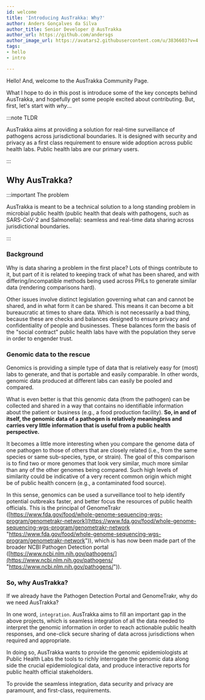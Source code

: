 ```yaml
---
id: welcome
title: 'Introducing AusTrakka: Why?'
author: Anders Gonçalves da Silva
author_title: Senior Developer @ AusTrakka
author_url: https://github.com/andersgs
author_image_url: https://avatars2.githubusercontent.com/u/3836603?v=4
tags:
- hello
- intro

---
```

Hello! And, welcome to the AusTrakka Community Page.

What I hope to do in this post is introduce some of the key concepts behind AusTrakka, and hopefully get some people excited about contributing. But, first, let's start with _why_...

:::note TLDR

AusTrakka aims at providing a solution for real-time surveillance of pathogens across jurisdictional boundaries. It is designed with security and privacy as a first class requirement to ensure wide adoption across public health labs. Public health labs are our primary users.

:::

## Why AusTrakka?

:::important The problem

AusTrakka is meant to be a technical solution to a long standing problem in microbial public health (public health that deals with pathogens, such as SARS-CoV-2 and Salmonella): seamless and real-time data sharing across jurisdictional boundaries.

:::

### Background

Why is data sharing a problem in the first place? Lots of things contribute to it, but part of it is related to keeping track of what has been shared, and with differing/incompatible methods being used across PHLs to generate similar data (rendering comparisons hard).

Other issues involve distinct legislation governing what can and cannot be shared, and in what form it can be shared. This means it can become a bit bureaucratic at times to share data. Which is not necessarily a bad thing, because these are checks and balances designed to ensure privacy and confidentiality of people and businesses. These balances form the basis of the "social contract" public health labs have with the population they serve in order to engender trust.

### Genomic data to the rescue

Genomics is providing a simple type of data that is relatively easy for (most) labs to generate, and that is portable and easily comparable. In other words, genomic data produced at different labs can easily be pooled and compared.

What is even better is that this genomic data (from the pathogen) can be collected and shared in a way that contains no identifiable information about the patient or business (e.g., a food production facility). **So, in and of itself, the genomic data of a pathogen is relatively meaningless and carries very little information that is useful from a public health perspective.**

It becomes a little more interesting when you compare the genome data of one pathogen to those of others that are closely related (i.e., from the same species or same sub-species, type, or strain). The goal of this comparison is to find two or more genomes that look very similar, much more similar than any of the other genomes being compared. Such high levels of similarity could be indicative of a very recent common origin which might be of public health concern (e.g., a contaminated food source).

In this sense, genomics can be used a surveillance tool to help identify potential outbreaks faster, and better focus the resources of public health officials. This is the principal of GenomeTrakr ([https://www.fda.gov/food/whole-genome-sequencing-wgs-program/genometrakr-network](https://www.fda.gov/food/whole-genome-sequencing-wgs-program/genometrakr-network "https://www.fda.gov/food/whole-genome-sequencing-wgs-program/genometrakr-network")), which is has now been made part of the broader NCBI Pathogen Detection portal ([https://www.ncbi.nlm.nih.gov/pathogens/](https://www.ncbi.nlm.nih.gov/pathogens/ "https://www.ncbi.nlm.nih.gov/pathogens/")).

### So, why AusTrakka?

If we already have the Pathogen Detection Portal and GenomeTrakr, why do we need AusTrakka? 

In one word, `integration`. AusTrakka aims to fill an important gap in the above projects, which is seamless integration of all the data needed to interpret the genomic information in order to reach actionable public health responses, and one-click secure sharing of data across jurisdictions when required and appropriate.

In doing so, AusTrakka wants to provide the genomic epidemiologists at Public Health Labs the tools to richly interrogate the genomic data along side the crucial epidemiological data, and produce interactive reports for public health official stakeholders.

To provide the seamless integration, data security and privacy are paramount, and first-class, requirements.